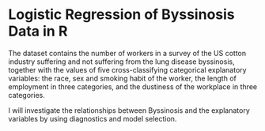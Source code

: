 # Logistic Regression of Byssinosis Data in R

The dataset contains the number of workers in a survey of the US cotton industry suffering and not suffering 
from the lung disease byssinosis, together with the values of five cross-classifying categorical explanatory variables: 
the race, sex and smoking habit of the worker, the length of employment in three categories, and the dustiness of the 
workplace in three categories.

I will investigate the relationships between Byssinosis and the explanatory variables by using diagnostics and model
selection.
